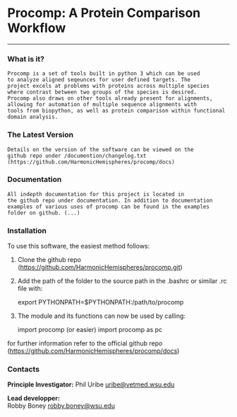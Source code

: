 # Procomp: A Protein Comparison Workflow
<hr>

### What is it?
    Procomp is a set of tools built in python 3 which can be used
    to analyze aligned seqeunces for user defined targets. The 
    project excels at problems with proteins across multiple species
    where contrast between two groups of the species is desired. 
    Procomp also draws on other tools already present for alignments,
    allowing for automation of multiple sequence alignments with 
    tools from biopython, as well as protein comparison within functional
    domain analysis.

### The Latest Version
    Details on the version of the software can be viewed on the 
    github repo under /documention/changelog.txt
    (https://github.com/HarmonicHemispheres/procomp/docs)

### Documentation
    All indepth documentation for this project is located in
    the github repo under documentation. In addition to documentation
    examples of various uses of procomp can be found in the examples
    folder on github. (...)


### Installation
To use this software, the easiest method follows:

1. Clone the github repo (https://github.com/HarmonicHemispheres/procomp.git)
2. Add the path of the folder to the source path in the 
   .bashrc or similar .rc file with:

    export PYTHONPATH=$PYTHONPATH:/path/to/procomp

3. The module and its functions can now be used by calling:

    import procomp 
    (or easier)
    import procomp as pc

for further information refer to the official github repo
(https://github.com/HarmonicHemispheres/procomp/docs)


### Contacts
<strong>Principle Investigator:</strong>
Phil Uribe      <uribe@vetmed.wsu.edu>

<strong>Lead developper:</strong>    
Robby Boney     <robby.boney@wsu.edu>
                    
